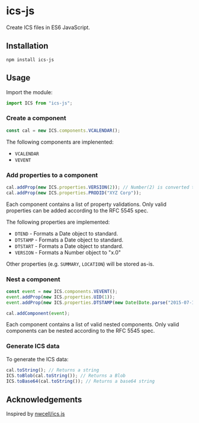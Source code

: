 # ics-js
Create ICS files in ES6 JavaScript.

## Installation

`npm install ics-js`

## Usage

Import the module:

```js
import ICS from "ics-js";
```

### Create a component

```js
const cal = new ICS.components.VCALENDAR();
```

The following components are implenented:

* `VCALENDAR`
* `VEVENT`

### Add properties to a component

```js
cal.addProp(new ICS.properties.VERSION(2)); // Number(2) is converted to "2.0"
cal.addProp(new ICS.properties.PRODID("XYZ Corp"));
```

Each component contains a list of property validations. Only valid properties
can be added according to the RFC 5545 spec.

The following properties are implemented:

* `DTEND` - Formats a Date object to standard.
* `DTSTAMP` - Formats a Date object to standard.
* `DTSTART` - Formats a Date object to standard.
* `VERSION` - Formats a Number object to "x.0"

Other properties (e.g. `SUMMARY`, `LOCATION`) will be stored as-is.

### Nest a component

```js
const event = new ICS.components.VEVENT();
event.addProp(new ICS.properties.UID(1));
event.addProp(new ICS.properties.DTSTAMP(new Date(Date.parse("2015-07-18 10:00:00"))));

cal.addComponent(event);
```

Each component contains a list of valid nested components. Only valid components
can be nested according to the RFC 5545 spec.

### Generate ICS data

To generate the ICS data:

```js
cal.toString(); // Returns a string
ICS.toBlob(cal.toString()); // Returns a Blob
ICS.toBase64(cal.toString()); // Returns a base64 string
```

## Acknowledgements

Inspired by [nwcell/ics.js](https://github.com/nwcell/ics.js)

